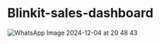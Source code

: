 # Blinkit-sales-dashboard
![WhatsApp Image 2024-12-04 at 20 48 43](https://github.com/user-attachments/assets/1e231a58-a8ab-42aa-b377-225d3ccc75cb)
